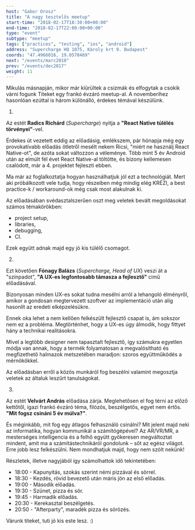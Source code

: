 ```yaml
---
host: "Gabor Orosz"
title: "A nagy tesztelős meetup"
start-time: "2018-02-17T18:30:00+00:00"
end-time: "2018-02-17T22:00:00+00:00"
type: "event"
subtype: "meetup"
tags: ["practices", "testing", "ios", "android"]
address: "Supercharge HQ 1075, Károly krt 9. Budapest"
coords: "47.4966016, 19.0578469"
next: "/events/marc2018"
prev: "/events/dec2017"
weight: 11
---
```


Mikulás másnapján, mikor már kiürültek a csizmák és elfogytak a csokik várni fogunk Titeket egy frankó évzáró meetup-al. A novemberihez hasonlóan ezúttal is három különálló, érdekes témával készülünk.

1. 
Az estét **Radics Richárd** (*Supercharge*) nyitja a **"React Native túlélés törvényei"**-vel.

Érdekes út vezetett eddig az előadásig, emlékszem, pár hónapja még egy provokatívabb előadás ötletről mesélt nekem Ricsi, "miért ne használj React Native-ot", de azóta sokat változzon a véleménye. Több mint 5 év Android után az elmúlt fél évet React Native-al töltötte, és bizony kellemesen csalódott, már a 4. projektet fejleszti ebben.

Ma már az foglalkoztatja hogyan használhatjuk jól ezt a technológiát. Mert aki próbálkozott vele tudja, hogy részeiben még mindig elég KRÉZI, a best practice-k / workaround-ok még csak most alakulnak ki.

Az előadásában svédasztalszerűen oszt meg veletek bevált megoldásokat számos témakörökben:

- project setup,
- libraries,
- debugging,
- CI.

Ezek együtt adnak majd egy jó kis túlélő csomagot.

2. 
Ezt követően **Fónagy Balázs** (*Supercharge, Head of UX*) veszi át a "színpadot", **"A UX-es legfontosabb támasza a fejlesztő"** cimű előadásával.

Bizonyosan minden UX-es sokat tudna mesélni arról a lehangoló élményről, amikor a gondosan megtervezett szoftver az implementáció után alig hasonlít az eredeti elképzelésükre.

Ennek oka lehet a nem kellően felkészült fejlesztő csapat is, ám sokszor nem ez a probléma. Megtörténhet, hogy a UX-es úgy álmodik, hogy fittyet hány a technikai realitásokra.

Mivel a legtöbb designer nem tapasztalt fejlesztő, így számukra egyetlen módja van annak, hogy a termék folyamatosan a megvalósítható és megfizethető halmazok metszetében maradjon: szoros együttműködés a mérnökökkel.

Az előadásban erről a közös munkáról fog beszélni valamint megosztja veletek az általuk leszűrt tanulságokat.

3. 
Az estét **Velvárt András** előadása zárja. Meglehetősen el fog térni az előző kettőtől, igazi frankó évzáró téma, filózós, beszélgetős, egyet nem értős. **"Mit fogsz csináni 5 év múlva?"**.

És méginkább, mit fog egy átlagos felhasználó csinálni? Mit jelent majd neki az informatika, hogyan kommunikál a számítógépével? Az AR/VR/MR, a mesterséges intelligencia és a felhő együtt gyökeresen megváltoztat mindent, amit ma a számítástechnikáról gondolunk – sőt az egész világot. Erre jobb lesz felkészülni. Nem mondhatjuk majd, hogy nem szólt nekünk!

Részletek, illetve nagyjából így számolhattok idő tekintetében:

- 18:00 - Kapunyitás, szokás szerint némi pizzával és sörrel.
- 18:30 - Kezdés, rövid bevezető után máris jön az első előadás.
- 19:00 - Második előadás.
- 19:30 - Szünet, pizza és sör.
- 19:45 - Harmadik előadás.
- 20:30 - Kerekasztal beszélgetés.
- 20:50 - "Afterparty", maradék pizza és sörözés.

Várunk titeket, tuti jó kis este lesz. :)